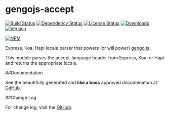 # gengojs-accept

[![Build Status](https://travis-ci.org/iwatakeshi/gengojs-accept.svg?branch=master)](https://travis-ci.org/iwatakeshi/gengojs-accept)
[![Dependency Status](https://david-dm.org/iwatakeshi/gengojs-accept.png)](https://github.com/iwatakeshi/gengojs-accept/blob/master/package.json) 
[![License Status](http://img.shields.io/npm/l/gengojs-accept.svg)](https://github.com/iwatakeshi/gengojs-accept/blob/master/LICENSE) 
[![Downloads](http://img.shields.io/npm/dm/gengojs-accept.svg)]() [![Version](http://img.shields.io/npm/v/gengojs-accept.svg)]()

[![NPM](https://nodei.co/npm/gengojs-accept.png?downloads=true&downloadRank=true&stars=true)](https://nodei.co/npm/gengojs-accept/)

Express, Koa, Hapi locale parser that powers (or will power) [gengo.js](https://github.com/iwatakeshi/gengojs).

This module parses the accept-language header from Express, Koa, or Hapi and returns the appropriate locale.

##Documentation

See the beautifully generated and **like a boss** approved documenation at [GitHub](http://iwatakeshi.github.io/gengojs-accept/index.html).

##Change Log

For change log, visit the [GitHub](https://github.com/iwatakeshi/gengojs-accept/blob/master/CHANGELOG.md).